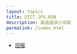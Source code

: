 ```yaml
---
layout: topics
title: DICT.1PX.RUN
description: 英语速读小词库
permalink: /index.html
---
```

- [旧版](/old/)